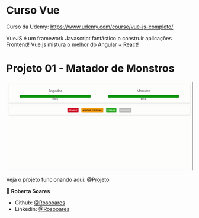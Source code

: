 # Curso Vue
Curso da Udemy: <https://www.udemy.com/course/vue-js-completo/>

VueJS é um framework Javascript fantástico p construir aplicações Frontend! Vue.js mistura o melhor do Angular + React!

# Projeto 01 - Matador de Monstros
![](assets/Matador_de_Monstro.gif)

Veja o projeto funcionando aqui: [@Projeto](https://rosooares.github.io/matador-de-monstros-vuejs/)

👤 **Roberta Soares**
* Github: [@Rosooares](https://github.com/rosooares)
* Linkedin: [@Rosooares](https://www.linkedin.com/in/robertassoares/)